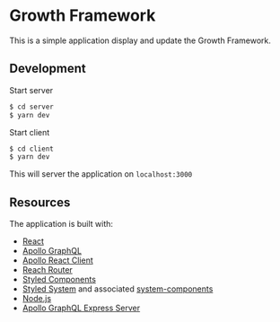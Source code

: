 # Growth Framework

This is a simple application display and update the Growth Framework.

## Development

Start server

```bash
$ cd server
$ yarn dev
```

Start client
```bash
$ cd client
$ yarn dev
```

This will server the application on `localhost:3000`

## Resources

The application is built with:

- [React](https://reactjs.org/)
- [Apollo GraphQL](https://www.apollographql.com/)
- [Apollo React Client](https://www.apollographql.com/docs/react/)
- [Reach Router](https://reach.tech/router)
- [Styled Components](https://github.com/styled-components/styled-components)
- [Styled System](http://jxnblk.com/styled-system) and associated [system-components](https://github.com/jxnblk/styled-system/tree/master/system-components)
- [Node.js](https://nodejs.org/en/)
- [Apollo GraphQL Express Server](https://github.com/apollographql/apollo-server)

